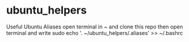 # ubuntu_helpers
Useful Ubuntu Aliases
open terminal in ~
and clone this repo
then open terminal and write
sudo echo '. ~/ubuntu_helpers/.aliases' >> ~/.bashrc
